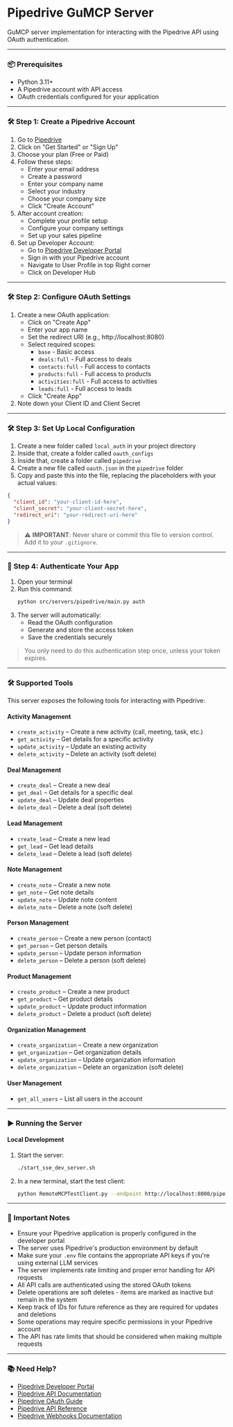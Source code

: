 # Pipedrive GuMCP Server

GuMCP server implementation for interacting with the Pipedrive API using OAuth authentication.

---

### 📦 Prerequisites

- Python 3.11+
- A Pipedrive account with API access
- OAuth credentials configured for your application

---

### 🛠️ Step 1: Create a Pipedrive Account

1. Go to [Pipedrive](https://www.pipedrive.com)
2. Click on "Get Started" or "Sign Up"
3. Choose your plan (Free or Paid)
4. Follow these steps:
   - Enter your email address
   - Create a password
   - Enter your company name
   - Select your industry
   - Choose your company size
   - Click "Create Account"
5. After account creation:
   - Complete your profile setup
   - Configure your company settings
   - Set up your sales pipeline
6. Set up Developer Account:
   - Go to [Pipedrive Developer Portal](https://developers.pipedrive.com/)
   - Sign in with your Pipedrive account
   - Navigate to User Profile in top Right corner
   - Click on Developer Hub
---

### 🛠️ Step 2: Configure OAuth Settings

1. Create a new OAuth application:
   - Click on "Create App"
   - Enter your app name
   - Set the redirect URI (e.g., http://localhost:8080)
   - Select required scopes:
     - `base` - Basic access
     - `deals:full` - Full access to deals
     - `contacts:full` - Full access to contacts
     - `products:full` - Full access to products
     - `activities:full` - Full access to activities
     - `leads:full` - Full access to leads
   - Click "Create App"
2. Note down your Client ID and Client Secret

---

### 🛠️ Step 3: Set Up Local Configuration

1. Create a new folder called `local_auth` in your project directory
2. Inside that, create a folder called `oauth_configs`
3. Inside that, create a folder called `pipedrive`
4. Create a new file called `oauth.json` in the `pipedrive` folder
5. Copy and paste this into the file, replacing the placeholders with your actual values:

```json
{
  "client_id": "your-client-id-here",
  "client_secret": "your-client-secret-here",
  "redirect_uri": "your-redirect-uri-here"
}
```

> ⚠️ **IMPORTANT**: Never share or commit this file to version control. Add it to your `.gitignore`.
---

### 🔐 Step 4: Authenticate Your App

1. Open your terminal
2. Run this command:
   ```bash
   python src/servers/pipedrive/main.py auth
   ```
3. The server will automatically:
   - Read the OAuth configuration
   - Generate and store the access token
   - Save the credentials securely

> You only need to do this authentication step once, unless your token expires.
---

### 🛠️ Supported Tools

This server exposes the following tools for interacting with Pipedrive:

#### Activity Management
- `create_activity` – Create a new activity (call, meeting, task, etc.)
- `get_activity` – Get details for a specific activity
- `update_activity` – Update an existing activity
- `delete_activity` – Delete an activity (soft delete)

#### Deal Management
- `create_deal` – Create a new deal
- `get_deal` – Get details for a specific deal
- `update_deal` – Update deal properties
- `delete_deal` – Delete a deal (soft delete)

#### Lead Management
- `create_lead` – Create a new lead
- `get_lead` – Get lead details
- `delete_lead` – Delete a lead (soft delete)

#### Note Management
- `create_note` – Create a new note
- `get_note` – Get note details
- `update_note` – Update note content
- `delete_note` – Delete a note (soft delete)

#### Person Management
- `create_person` – Create a new person (contact)
- `get_person` – Get person details
- `update_person` – Update person information
- `delete_person` – Delete a person (soft delete)

#### Product Management
- `create_product` – Create a new product
- `get_product` – Get product details
- `update_product` – Update product information
- `delete_product` – Delete a product (soft delete)

#### Organization Management
- `create_organization` – Create a new organization
- `get_organization` – Get organization details
- `update_organization` – Update organization information
- `delete_organization` – Delete an organization (soft delete)

#### User Management
- `get_all_users` – List all users in the account

---

### ▶️ Running the Server

#### Local Development

1. Start the server:
   ```bash
   ./start_sse_dev_server.sh
   ```

2. In a new terminal, start the test client:
   ```bash
   python RemoteMCPTestClient.py --endpoint http://localhost:8000/pipedrive/local
   ```

---

### 📎 Important Notes

- Ensure your Pipedrive application is properly configured in the developer portal
- The server uses Pipedrive's production environment by default
- Make sure your `.env` file contains the appropriate API keys if you're using external LLM services
- The server implements rate limiting and proper error handling for API requests
- All API calls are authenticated using the stored OAuth tokens
- Delete operations are soft deletes - items are marked as inactive but remain in the system
- Keep track of IDs for future reference as they are required for updates and deletions
- Some operations may require specific permissions in your Pipedrive account
- The API has rate limits that should be considered when making multiple requests

---

### 📚 Need Help?

- [Pipedrive Developer Portal](https://developers.pipedrive.com/)
- [Pipedrive API Documentation](https://developers.pipedrive.com/docs/api/v1/)
- [Pipedrive OAuth Guide](https://pipedrive.readme.io/docs/marketplace-oauth-authorization)
- [Pipedrive API Reference](https://developers.pipedrive.com/docs/api/v1/Reference)
- [Pipedrive Webhooks Documentation](https://developers.pipedrive.com/docs/api/v1/Webhooks) 